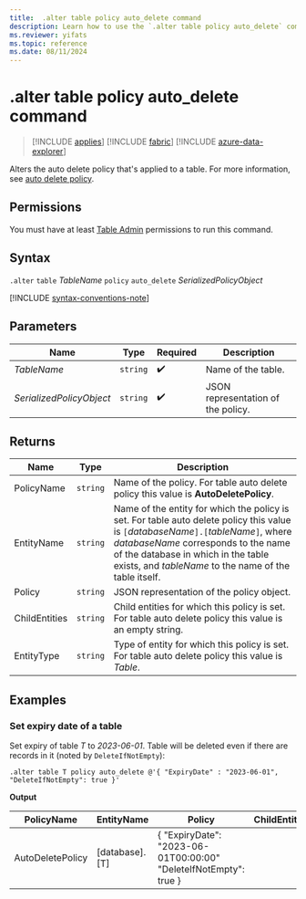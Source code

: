 ```yaml
---
title:  .alter table policy auto_delete command
description: Learn how to use the `.alter table policy auto_delete` command to alter the auto delete policy that's applied to a table.
ms.reviewer: yifats
ms.topic: reference
ms.date: 08/11/2024
---
```

# .alter table policy auto_delete command

> [!INCLUDE [applies](../includes/applies-to-version/applies.md)] [!INCLUDE [fabric](../includes/applies-to-version/fabric.md)] [!INCLUDE [azure-data-explorer](../includes/applies-to-version/azure-data-explorer.md)]

Alters the auto delete policy that's applied to a table. For more information, see [auto delete policy](auto-delete-policy.md).

## Permissions

You must have at least [Table Admin](../access-control/role-based-access-control.md) permissions to run this command.

## Syntax

`.alter` `table` *TableName* `policy` `auto_delete` *SerializedPolicyObject*

[!INCLUDE [syntax-conventions-note](../includes/syntax-conventions-note.md)]

## Parameters

| Name                     | Type   | Required | Description                        |
|--------------------------|--------|----------|------------------------------------|
| *TableName*              | `string` |  :heavy_check_mark:  | Name of the table.                 |
| *SerializedPolicyObject* | `string` |  :heavy_check_mark:  | JSON representation of the policy. |

## Returns

| Name          | Type   | Description                                                                                                                                                                                                                                                                  |
|---------------|--------|------------------------------------------------------------------------------------------------------------------------------------------------------------------------------------------------------------------------------------------------------------------------------|
| PolicyName    | `string` | Name of the policy. For table auto delete policy this value is **AutoDeletePolicy**.                                                                                                                                                                                         |
| EntityName    | `string` | Name of the entity for which the policy is set. For table auto delete policy this value is `[`*databaseName*`].[`*tableName*`]`, where *databaseName* corresponds to the name of the database in which in the table exists, and *tableName* to the name of the table itself. |
| Policy        | `string` | JSON representation of the policy object.                                                                                                                                                                                                                                    |
| ChildEntities | `string` | Child entities for which this policy is set. For table auto delete policy this value is an empty string.                                                                                                                                                                     |
| EntityType    | `string` | Type of entity for which this policy is set. For table auto delete policy this value is *Table*.                                                                                                                                                                             |

## Examples

### Set expiry date of a table

Set expiry of table *T* to *2023-06-01*. Table will be deleted even if there are records in it (noted by `DeleteIfNotEmpty`):

```kusto
.alter table T policy auto_delete @'{ "ExpiryDate" : "2023-06-01", "DeleteIfNotEmpty": true }'
```

**Output**

| PolicyName       | EntityName     | Policy                                                           | ChildEntities | EntityType |
|------------------|----------------|------------------------------------------------------------------|---------------|------------|
| AutoDeletePolicy | [database].[T] | { "ExpiryDate": "2023-06-01T00:00:00" "DeleteIfNotEmpty": true } |               | Table      |
